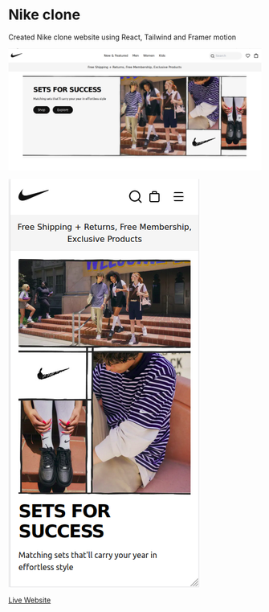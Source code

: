 # Nike clone

Created Nike clone website using React, Tailwind and Framer motion

![desktop](./public//nike.png)

![mobile](./public/nike-mobile.png)

[Live Website](https://nike-clone-blush.vercel.app/)
